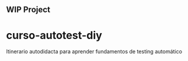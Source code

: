 ## WIP Project
# curso-autotest-diy
Itinerario autodidacta para aprender fundamentos de testing automático
